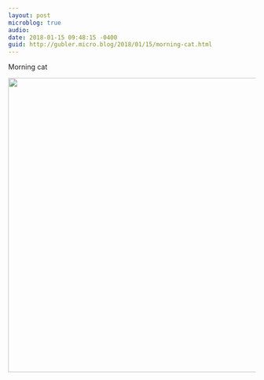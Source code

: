 ```yaml
---
layout: post
microblog: true
audio: 
date: 2018-01-15 09:48:15 -0400
guid: http://gubler.micro.blog/2018/01/15/morning-cat.html
---
```

Morning cat

<img src="http://microblog.dev88.co/uploads/2018/3579873e0b.jpg" width="600" height="600" />
